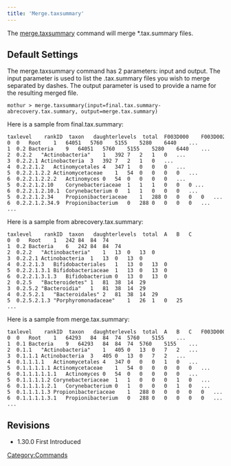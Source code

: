 ```yaml
---
title: 'Merge.taxsummary'
---
```

The [merge.taxsummary](merge.taxsummary) command will merge
\*.tax.summary files.


## Default Settings

The merge.taxsummary command has 2 parameters: input and output. The
input parameter is used to list the .tax.summary files you wish to merge
separated by dashes. The output parameter is used to provide a name for
the resulting merged file.

    mothur > merge.taxsummary(input=final.tax.summary-abrecovery.tax.summary, output=merge.tax.summary)

Here is a sample from final.tax.summary:

    taxlevel    rankID  taxon   daughterlevels  total  F003D000    F003D002    F003D004    F003D006 ...    
    0  0   Root    1   64051   5760    5155    5280    6440    ... 
    1  0.2 Bacteria    9   64051   5760    5155    5280    6440    ... 
    2  0.2.2   "Actinobacteria"    1   392 7   2   1   0   ...
    3  0.2.2.1 Actinobacteria  3   392 7   2   1   0   ...
    4  0.2.2.1.2   Actinomycetales 4   347 1   0   0   0   ...
    5  0.2.2.1.2.2 Actinomycetaceae    1   54  0   0   0   0   ...
    6  0.2.2.1.2.2.2   Actinomyces 0   54  0   0   0   0   ...
    5  0.2.2.1.2.10    Corynebacteriaceae  1   1   1   0   0   0 ...
    6  0.2.2.1.2.10.1  Corynebacterium 0   1   1   0   0   0   ...
    5  0.2.2.1.2.34    Propionibacteriaceae    1   288 0   0   0   0   ...
    6  0.2.2.1.2.34.9  Propionibacterium   0   288 0   0   0   0   ...
    ...

Here is a sample from abrecovery.tax.summary:

    taxlevel    rankID  taxon   daughterlevels  total  A   B   C   
    0  0   Root    1   242 84  84  74  
    1  0.2 Bacteria    6   242 84  84  74  
    2  0.2.2   "Actinobacteria"    1   13  0   13  0   
    3  0.2.2.1 Actinobacteria  1   13  0   13  0   
    4  0.2.2.1.3   Bifidobacteriales   1   13  0   13  0   
    5  0.2.2.1.3.1 Bifidobacteriaceae  1   13  0   13  0   
    6  0.2.2.1.3.1.3   Bifidobacterium 0   13  0   13  0   
    2  0.2.5   "Bacteroidetes" 1   81  38  14  29  
    3  0.2.5.2 "Bacteroidia"   1   81  38  14  29  
    4  0.2.5.2.1   "Bacteroidales" 2   81  38  14  29  
    5  0.2.5.2.1.3 "Porphyromonadaceae"    1   26  1   0   25  
    ...

Here is a sample from merge.tax.summary:

    taxlevel    rankID  taxon   daughterlevels  total  A   B   C   F003D000    F003D002 ...    
    0  0   Root    1   64293   84  84  74  5760    5155    ...
    1  0.1 Bacteria    9   64293   84  84  74  5760    5155    ...
    2  0.1.1   "Actinobacteria"    1   405 0   13  0   7   2   ...
    3  0.1.1.1 Actinobacteria  3   405 0   13  0   7   2   ...
    4  0.1.1.1.1   Actinomycetales 4   347 0   0   0   1   0   ...
    5  0.1.1.1.1.1 Actinomycetaceae    1   54  0   0   0   0   0   ...
    6  0.1.1.1.1.1.1   Actinomyces 0   54  0   0   0   0   0   ...
    5  0.1.1.1.1.2 Corynebacteriaceae  1   1   0   0   0   1   0   ...
    6  0.1.1.1.1.2.1   Corynebacterium 0   1   0   0   0   1   0   ...
    5  0.1.1.1.1.3 Propionibacteriaceae    1   288 0   0   0   0   0   ...
    6  0.1.1.1.1.3.1   Propionibacterium   0   288 0   0   0   0   0   ...
    ...

## Revisions

-   1.30.0 First Introduced

[Category:Commands](Category:Commands)
